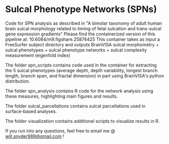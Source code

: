 # Sulcal Phenotype Networks (SPNs)
Code for SPN analysis as described in "A bimolar taxonomy of adult human brain sulcal morphology related to timing of fetal sulcation and trans-sulcal gene expression gradients"
Please find the containerized version of this pipeline at: 10.6084/m9.figshare.25874425
This container takes as input a FreeSurfer subject directory and outputs BrainVISA sulcal morphometry + sulcal phenotypes + sulcal phenotype networks + sulcal complexity measurement (eigenfold index)

The folder spn_scripts contains code used in the container for extracting the 5 sulcal phenotypes (average depth, depth variability, longest branch length, branch span, and fractal dimension)
in part using BrainVISA's python distribution.

The folder spn_analysis contains R code for the network analysis using these measures, highlighting main figures and results.

The folder sulcal_parcellations contains sulcal parcellations used in surface-based analyses.

The folder visualization contains additional scripts to visualize results in R.

If you run into any questions, feel free to email me @ will.snyder989@gmail.com !


